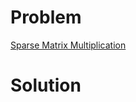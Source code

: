 
# Problem





[Sparse Matrix Multiplication](https://leetcode.com/problems/sparse-matrix-multiplication)

# Solution



